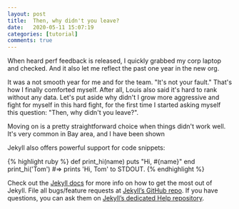 ```yaml
---
layout: post
title:  Then, why didn't you leave?
date:   2020-05-11 15:07:19
categories: [tutorial]
comments: true
---
```

When heard perf feedback is released, I quickly grabbed my corp laptop and checked. And it also let me reflect the past one year in the new org.

It was a not smooth year for me and for the team. "It's not your fault." That's how I finally comforted myself. After all, Louis also said it's hard to rank without any data. Let's put aside why didn't I grow more aggressive and fight for myself in this hard fight, for the first time I started asking myself this question: "Then, why didn't you leave?".

Moving on is a pretty straightforward choice when things didn't work well. It's very common in Bay area, and I have been shown

<!--more-->

Jekyll also offers powerful support for code snippets:

{% highlight ruby %}
def print_hi(name)
  puts "Hi, #{name}"
end
print_hi('Tom')
#=> prints 'Hi, Tom' to STDOUT.
{% endhighlight %}

Check out the [Jekyll docs][jekyll] for more info on how to get the most out of Jekyll. File all bugs/feature requests at [Jekyll’s GitHub repo][jekyll-gh]. If you have questions, you can ask them on [Jekyll’s dedicated Help repository][jekyll-help].

[jekyll]:      http://jekyllrb.com
[jekyll-gh]:   https://github.com/jekyll/jekyll
[jekyll-help]: https://github.com/jekyll/jekyll-help
